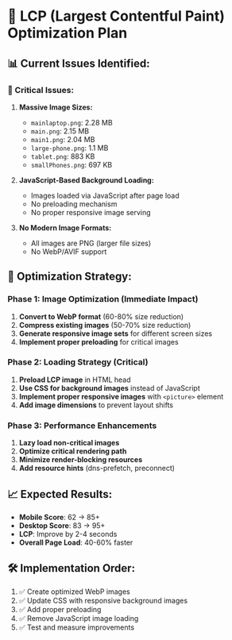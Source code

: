 # 🚀 **LCP (Largest Contentful Paint) Optimization Plan**

## 📊 **Current Issues Identified:**

### **🔴 Critical Issues:**

1. **Massive Image Sizes:**

   - `mainlaptop.png`: 2.28 MB
   - `main.png`: 2.15 MB
   - `main1.png`: 2.04 MB
   - `large-phone.png`: 1.1 MB
   - `tablet.png`: 883 KB
   - `smallPhones.png`: 697 KB

2. **JavaScript-Based Background Loading:**

   - Images loaded via JavaScript after page load
   - No preloading mechanism
   - No proper responsive image serving

3. **No Modern Image Formats:**
   - All images are PNG (larger file sizes)
   - No WebP/AVIF support

## 🎯 **Optimization Strategy:**

### **Phase 1: Image Optimization (Immediate Impact)**

1. **Convert to WebP format** (60-80% size reduction)
2. **Compress existing images** (50-70% size reduction)
3. **Generate responsive image sets** for different screen sizes
4. **Implement proper preloading** for critical images

### **Phase 2: Loading Strategy (Critical)**

1. **Preload LCP image** in HTML head
2. **Use CSS for background images** instead of JavaScript
3. **Implement proper responsive images** with `<picture>` element
4. **Add image dimensions** to prevent layout shifts

### **Phase 3: Performance Enhancements**

1. **Lazy load non-critical images**
2. **Optimize critical rendering path**
3. **Minimize render-blocking resources**
4. **Add resource hints** (dns-prefetch, preconnect)

## 📈 **Expected Results:**

- **Mobile Score**: 62 → 85+
- **Desktop Score**: 83 → 95+
- **LCP**: Improve by 2-4 seconds
- **Overall Page Load**: 40-60% faster

## 🛠 **Implementation Order:**

1. ✅ Create optimized WebP images
2. ✅ Update CSS with responsive background images
3. ✅ Add proper preloading
4. ✅ Remove JavaScript image loading
5. ✅ Test and measure improvements
